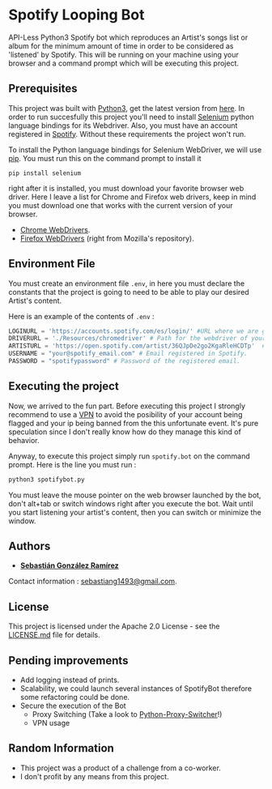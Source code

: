 # Spotify Looping Bot

API-Less Python3 Spotify bot which reproduces an Artist's songs list or album for the minimum amount of time in order to be considered as 'listened' by Spotify. This will be running on your machine using your browser and a command prompt which will be executing this project.

## Prerequisites

This project was built with [Python3](https://www.python.org/), get the latest version from [here](https://www.python.org/downloads/).
In order to run succesfully this project you'll need to install  [Selenium](https://www.selenium.dev/) python language bindings for its Webdriver. Also, you must have an account registered in [Spotify](https://www.spotify.com/). Without these requirements the project won't run.

To install the Python language bindings for Selenium WebDriver, we will use [pip](https://pypi.org/project/pip/). You must run this on the command prompt to install it 
```
pip install selenium
```
right after it is installed, you must download your favorite browser web driver. Here I leave a list for Chrome and Firefox web drivers, keep in mind you must download one that works with the current version of your browser.

* [Chrome WebDrivers](https://chromedriver.chromium.org/downloads).
* [Firefox WebDrivers](https://github.com/mozilla/geckodriver/releases) (right from Mozilla's repository).

## Environment File

You must create an environment file `.env`, in here you must declare the constants that the project is going to need to be able to play our desired Artist's content.

Here is an example of the contents of `.env` : 

```python
LOGINURL = 'https://accounts.spotify.com/es/login/' #URL where we are going to log in.
DRIVERURL = './Resources/chromedriver' # Path for the webdriver of your choice.
ARTISTURL = 'https://open.spotify.com/artist/36QJpDe2go2KgaRleHCDTp'  # Artist URL.
USERNAME = "your@spotify_email.com" # Email registered in Spotify.
PASSWORD = "spotifypassword" # Password of the registered email.
```

## Executing the project

Now, we arrived to the fun part.  Before executing this project I strongly recommend to use a [VPN](https://en.wikipedia.org/wiki/Virtual_private_network) to avoid the posibility of your account being flagged and your ip being banned from the this unfortunate event. It's pure speculation since I don't really know how do they manage this kind of behavior. 

Anyway, to execute this project simply run ```spotify.bot``` on the command prompt. Here is the line you must run :
```python
python3 spotifybot.py
```
You must leave the mouse pointer on the web browser launched by the bot, don't alt+tab or switch windows right after you execute the bot. Wait until you start listening your artist's content, then you can switch or minimize the window.

## Authors

* [**Sebastián González Ramírez**](https://github.com/sgonzalezr94) 

Contact information : sebastiang1493@gmail.com.

## License

This project is licensed under the Apache 2.0 License - see the [LICENSE.md](LICENSE.md) file for details.

## Pending improvements

- Add logging instead of prints.
- Scalability, we could launch several instances of SpotifyBot therefore some refactoring could be done.
- Secure the execution of the Bot
    - Proxy Switching (Take a look to [Python-Proxy-Switcher](https://github.com/sgonzalezr94/python-proxy-switcher)!)
    - VPN usage
## Random Information

* This project was a product of a challenge from a co-worker.
* I don't profit by any means from this project.

